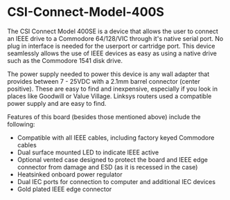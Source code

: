 # CSI-Connect-Model-400S
The CSI Connect Model 400SE is a device that allows the user to connect an IEEE drive to a Commodore 64/128/VIC through it's native serial port. No plug in interface is needed for the userport or cartridge port. This device seamlessly allows the use of IEEE devices as easy as using a native drive such as the Commodore 1541 disk drive.

The power supply needed to power this device is any wall adapter that provides between 7 - 25VDC with a 2.1mm barrel connector (center positive). These are easy to find and inexpensive, especially if you look in places like Goodwill or Value Village. Linksys routers used a compatible power supply and are easy to find.

Features of this board (besides those mentioned above) include the following:

- Compatible with all IEEE cables, including factory keyed Commodore cables
- Dual surface mounted LED to indicate IEEE active
- Optional vented case designed to protect the board and IEEE edge connector from damage and ESD (as it is recessed in the case)
- Heatsinked onboard power regulator
- Dual IEC ports for connection to computer and additional IEC devices
- Gold plated IEEE edge connector
